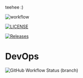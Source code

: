 teehee :) 

![workflow](https://github.com/labax03/devops/actions/workflows/main.yml/badge.svg)

[![LICENSE](https://img.shields.io/github/license/labax03/devops.svg?style=flat-square)](https://github.com/labax03/devops/blob/master/LICENSE)

[![Releases](https://img.shields.io/github/release/labax03/devops/all.svg?style=flat-square)](https://github.com/labax03/devops/releases)

# DevOps
![GitHub Workflow Status (branch)](https://img.shields.io/github/actions/workflow/status/labax03/devops/main.yml?branch=develop)
